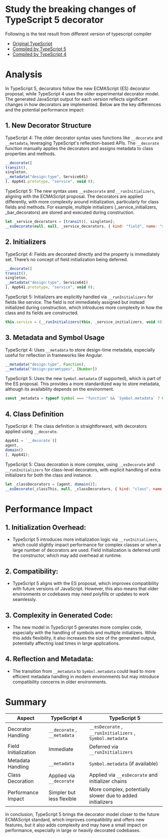 # Study the breaking changes of TypeScript 5 decorator

Following is the test result from different version of typescript compiler
- [Original TypeScript](./typescript-original.md)
- [Compiled by TypeScript 5](./typescript-5-complied.md)
- [Compiled by TypeScript 4](./typescript-4-complied.md)

# Analysis

In TypeScript 5, decorators follow the new ECMAScript (ES) decorator proposal, while TypeScript 4 uses the older experimental decorator model. The generated JavaScript output for each version reflects significant changes in how decorators are implemented. Below are the key differences and the potential performance impact:

## 1. New Decorator Structure

TypeScript 4: The older decorator syntax uses functions like `__decorate` and `__metadata`, leveraging TypeScript's reflection-based APIs. The `__decorate` function manually applies the decorators and assigns metadata to class properties and methods.

```javascript
__decorate([
transit(),
singleton,
__metadata("design:type", Service641)
], App641.prototype, "service", void 0);
```

TypeScript 5: The new syntax uses `__esDecorate` and `__runInitializers`, aligning with the ECMAScript proposal. The decorators are applied differently, with more complexity around initialization, particularly for class fields and methods. For example, multiple initializers (_service_initializers, _bar_decorators) are stored and executed during construction.

```javascript
let _service_decorators = [transit(), singleton];
__esDecorate(null, null, _service_decorators, { kind: "field", name: "service", static: false }, _service_initializers, _service_extraInitializers);
```

## 2. Initializers

TypeScript 4: Fields are decorated directly and the property is immediately set. There’s no concept of field initialization being deferred.

```javascript
__decorate([
transit(),
singleton,
__metadata("design:type", Service641)
], App641.prototype, "service", void 0);
```

TypeScript 5: Initializers are explicitly handled via `__runInitializers` for fields like service. The field is not immediately assigned but instead initialized during construction, which introduces more complexity in how the class and its fields are constructed.

```javascript
this.service = (__runInitializers(this, _service_initializers, void 0));
```

## 3. Metadata and Symbol Usage

TypeScript 4: Uses `__metadata` to store design-time metadata, especially useful for reflection in frameworks like Angular.

```javascript
__metadata("design:type", Function),
__metadata("design:paramtypes", [Number])
```

TypeScript 5: Uses the new `Symbol.metadata` (if supported), which is part of the ES proposal. This provides a more standardized way to store metadata, although its availability depends on the environment.

```javascript
const _metadata = typeof Symbol === "function" && `Symbol.metadata` ? Object.create(null) : void 0;
```

## 4. Class Definition

TypeScript 4: The class definition is straightforward, with decorators applied using `__decorate`.

```javascript
App641 = `__decorate`([
agent,
domain()
], App641);
```

TypeScript 5: Class decoration is more complex, using `__esDecorate` and `__runInitializers` for class-level decorators, with explicit handling of extra initializers for both the class and instance.

```javascript
let _classDecorators = [agent, domain()];
__esDecorate(_classThis, null, _classDecorators, { kind: "class", name: _classThis.name }, null, _classExtraInitializers);
```

# Performance Impact

## 1. Initialization Overhead:

- TypeScript 5 introduces more initialization logic via `__runInitializers`, which could slightly impact performance for complex classes or when a large number of decorators are used. Field initialization is deferred until the constructor, which may add overhead at runtime.

## 2. Compatibility:

- TypeScript 5 aligns with the ES proposal, which improves compatibility with future versions of JavaScript. However, this also means that older environments or codebases may need polyfills or updates to work seamlessly.

## 3. Complexity in Generated Code:

- The new model in TypeScript 5 generates more complex code, especially with the handling of symbols and multiple initializers. While this adds flexibility, it also increases the size of the generated output, potentially affecting load times in large applications.

## 4. Reflection and Metadata:

- The transition from `__metadata` to `Symbol.metadata` could lead to more efficient metadata handling in modern environments but may introduce compatibility concerns in older environments.

# Summary

| Aspect               | TypeScript 4                  | TypeScript 5                                               |
|----------------------|-------------------------------|------------------------------------------------------------|
| Decorator Handling   | `__decorate` ,  `__metadata`  | `__esDecorate` ,  `__runInitializers` ,  `Symbol.metadata` |
| Field Initialization | Immediate                     | Deferred via  `__runInitializers`                          |
| Metadata Handling    | `__metadata`                  | `Symbol.metadata` (if available)                             |
| Class Decoration     | Applied via  `__decorate`     | Applied via  `__esDecorate` and initializer chains         |
| Performance Impact   | Simpler but less flexible     | More complex, potentially slower due to added initializers |

In conclusion, TypeScript 5 brings the decorator model closer to the future ECMAScript standard, which improves compatibility and offers new features, but it also adds complexity and may have a small impact on performance, especially in large or heavily decorated codebases.
